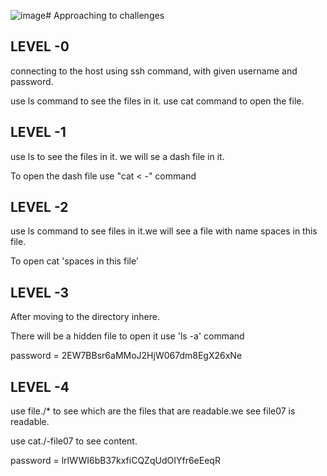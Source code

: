 ![image](https://github.com/hemanth-kumar-1/ACM-TASK-Hemanth-kumar-/assets/160735662/df5bc089-a8bc-4e7b-a5cf-da7a7ec166c9)# Approaching to challenges
## LEVEL -0
connecting to the host using ssh command, with given username and password.

use ls command to see the files in it.
use cat command to open the file.

## LEVEL -1
use ls to see the files in it. we will se a dash file in it.

To open the dash file use "cat < -" command 

## LEVEL -2
use ls command to see files in it.we will see a file with name spaces in this file.

To open cat 'spaces in this file' 

## LEVEL -3
After moving to the directory inhere.

There will be a hidden file to open it use 'ls -a' command

password = 2EW7BBsr6aMMoJ2HjW067dm8EgX26xNe

## LEVEL -4
use file./* to see which are the files that are readable.we see file07 is readable.

use cat./-file07 to see content.

password = lrIWWI6bB37kxfiCQZqUdOIYfr6eEeqR
